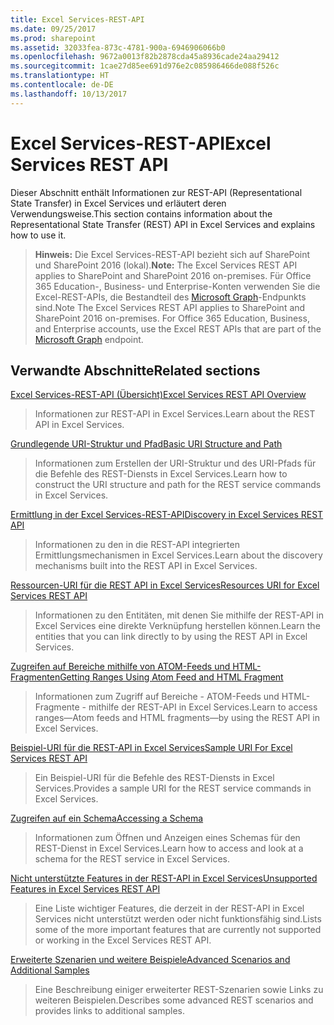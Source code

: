 ```yaml
---
title: Excel Services-REST-API
ms.date: 09/25/2017
ms.prod: sharepoint
ms.assetid: 32033fea-873c-4781-900a-6946906066b0
ms.openlocfilehash: 9672a0013f82b2878cda45a8936cade24aa29412
ms.sourcegitcommit: 1cae27d85ee691d976e2c085986466de088f526c
ms.translationtype: HT
ms.contentlocale: de-DE
ms.lasthandoff: 10/13/2017
---
```

# <a name="excel-services-rest-api"></a><span data-ttu-id="8fd44-102">Excel Services-REST-API</span><span class="sxs-lookup"><span data-stu-id="8fd44-102">Excel Services REST API</span></span>

<span data-ttu-id="8fd44-103">Dieser Abschnitt enthält Informationen zur REST-API (Representational State Transfer) in Excel Services und erläutert deren Verwendungsweise.</span><span class="sxs-lookup"><span data-stu-id="8fd44-103">This section contains information about the Representational State Transfer (REST) API in Excel Services and explains how to use it.</span></span>
  
    
    


> <span data-ttu-id="8fd44-104">**Hinweis:** Die Excel Services-REST-API bezieht sich auf SharePoint und SharePoint 2016 (lokal).</span><span class="sxs-lookup"><span data-stu-id="8fd44-104">**Note:** The Excel Services REST API applies to SharePoint and SharePoint 2016 on-premises.</span></span> <span data-ttu-id="8fd44-105">Für Office 365 Education-, Business- und Enterprise-Konten verwenden Sie die Excel-REST-APIs, die Bestandteil des [Microsoft Graph](http://graph.microsoft.io/en-us/docs/api-reference/v1.0/resources/excel
> )-Endpunkts sind.</span><span class="sxs-lookup"><span data-stu-id="8fd44-105">Note The Excel Services REST API applies to SharePoint and SharePoint 2016 on-premises. For Office 365 Education, Business, and Enterprise accounts, use the Excel REST APIs that are part of the  [Microsoft Graph](http://graph.microsoft.io/en-us/docs/api-reference/v1.0/resources/excel
) endpoint.</span></span>
  
    
    


## <a name="related-sections"></a><span data-ttu-id="8fd44-106">Verwandte Abschnitte</span><span class="sxs-lookup"><span data-stu-id="8fd44-106">Related sections</span></span>


 [<span data-ttu-id="8fd44-107">Excel Services-REST-API (Übersicht)</span><span class="sxs-lookup"><span data-stu-id="8fd44-107">Excel Services REST API Overview</span></span>](excel-services-rest-api-overview.md)
  
    
    
> <span data-ttu-id="8fd44-108">Informationen zur REST-API in Excel Services.</span><span class="sxs-lookup"><span data-stu-id="8fd44-108">Learn about the REST API in Excel Services.</span></span>
    
  
 [<span data-ttu-id="8fd44-109">Grundlegende URI-Struktur und Pfad</span><span class="sxs-lookup"><span data-stu-id="8fd44-109">Basic URI Structure and Path</span></span>](basic-uri-structure-and-path.md)
  
    
    
> <span data-ttu-id="8fd44-110">Informationen zum Erstellen der URI-Struktur und des URI-Pfads für die Befehle des REST-Diensts in Excel Services.</span><span class="sxs-lookup"><span data-stu-id="8fd44-110">Learn how to construct the URI structure and path for the REST service commands in Excel Services.</span></span>
    
  
 [<span data-ttu-id="8fd44-111">Ermittlung in der Excel Services-REST-API</span><span class="sxs-lookup"><span data-stu-id="8fd44-111">Discovery in Excel Services REST API</span></span>](discovery-in-excel-services-rest-api.md)
  
    
    
> <span data-ttu-id="8fd44-112">Informationen zu den in die REST-API integrierten Ermittlungsmechanismen in Excel Services.</span><span class="sxs-lookup"><span data-stu-id="8fd44-112">Learn about the discovery mechanisms built into the REST API in Excel Services.</span></span>
    
  
 [<span data-ttu-id="8fd44-113">Ressourcen-URI für die REST API in Excel Services</span><span class="sxs-lookup"><span data-stu-id="8fd44-113">Resources URI for Excel Services REST API</span></span>](resources-uri-for-excel-services-rest-api.md)
  
    
    
> <span data-ttu-id="8fd44-114">Informationen zu den Entitäten, mit denen Sie mithilfe der REST-API in Excel Services eine direkte Verknüpfung herstellen können.</span><span class="sxs-lookup"><span data-stu-id="8fd44-114">Learn the entities that you can link directly to by using the REST API in Excel Services.</span></span>
    
  
 [<span data-ttu-id="8fd44-115">Zugreifen auf Bereiche mithilfe von ATOM-Feeds und HTML-Fragmenten</span><span class="sxs-lookup"><span data-stu-id="8fd44-115">Getting Ranges Using Atom Feed and HTML Fragment</span></span>](getting-ranges-using-atom-feed-and-html-fragment.md)
  
    
    
> <span data-ttu-id="8fd44-116">Informationen zum Zugriff auf Bereiche - ATOM-Feeds und HTML-Fragmente - mithilfe der REST-API in Excel Services.</span><span class="sxs-lookup"><span data-stu-id="8fd44-116">Learn to access ranges—Atom feeds and HTML fragments—by using the REST API in Excel Services.</span></span>
    
  
 [<span data-ttu-id="8fd44-117">Beispiel-URI für die REST-API in Excel Services</span><span class="sxs-lookup"><span data-stu-id="8fd44-117">Sample URI For Excel Services REST API</span></span>](sample-uri-for-excel-services-rest-api.md)
  
    
    
> <span data-ttu-id="8fd44-118">Ein Beispiel-URI für die Befehle des REST-Diensts in Excel Services.</span><span class="sxs-lookup"><span data-stu-id="8fd44-118">Provides a sample URI for the REST service commands in Excel Services.</span></span>
    
  
 [<span data-ttu-id="8fd44-119">Zugreifen auf ein Schema</span><span class="sxs-lookup"><span data-stu-id="8fd44-119">Accessing a Schema</span></span>](accessing-a-schema.md)
  
    
    
> <span data-ttu-id="8fd44-120">Informationen zum Öffnen und Anzeigen eines Schemas für den REST-Dienst in Excel Services.</span><span class="sxs-lookup"><span data-stu-id="8fd44-120">Learn how to access and look at a schema for the REST service in Excel Services.</span></span>
    
  
 [<span data-ttu-id="8fd44-121">Nicht unterstützte Features in der REST-API in Excel Services</span><span class="sxs-lookup"><span data-stu-id="8fd44-121">Unsupported Features in Excel Services REST API</span></span>](unsupported-features-in-excel-services-rest-api.md)
  
    
    
> <span data-ttu-id="8fd44-122">Eine Liste wichtiger Features, die derzeit in der REST-API in Excel Services nicht unterstützt werden oder nicht funktionsfähig sind.</span><span class="sxs-lookup"><span data-stu-id="8fd44-122">Lists some of the more important features that are currently not supported or working in the Excel Services REST API.</span></span>
    
  
 [<span data-ttu-id="8fd44-123">Erweiterte Szenarien und weitere Beispiele</span><span class="sxs-lookup"><span data-stu-id="8fd44-123">Advanced Scenarios and Additional Samples</span></span>](advanced-scenarios-and-additional-samples.md)
  
    
    
> <span data-ttu-id="8fd44-124">Eine Beschreibung einiger erweiterter REST-Szenarien sowie Links zu weiteren Beispielen.</span><span class="sxs-lookup"><span data-stu-id="8fd44-124">Describes some advanced REST scenarios and provides links to additional samples.</span></span>
    
  

